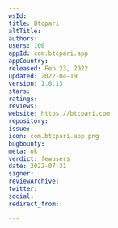 ```yaml
---
wsId: 
title: Btcpari
altTitle: 
authors: 
users: 100
appId: com.btcpari.app
appCountry: 
released: Feb 23, 2022
updated: 2022-04-19
version: 1.0.13
stars: 
ratings: 
reviews: 
website: https://btcpari.com
repository: 
issue: 
icon: com.btcpari.app.png
bugbounty: 
meta: ok
verdict: fewusers
date: 2022-07-31
signer: 
reviewArchive: 
twitter: 
social: 
redirect_from: 

---
```


